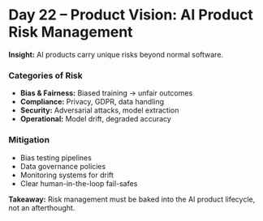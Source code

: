 
# Day 22 – Product Vision: AI Product Risk Management

**Insight:** AI products carry unique risks beyond normal software.

### Categories of Risk
- **Bias & Fairness:** Biased training -> unfair outcomes
- **Compliance:** Privacy, GDPR, data handling
- **Security:** Adversarial attacks, model extraction
- **Operational:** Model drift, degraded accuracy

### Mitigation
- Bias testing pipelines
- Data governance policies
- Monitoring systems for drift
- Clear human-in-the-loop fail-safes

**Takeaway:** Risk management must be baked into the AI product lifecycle, not an afterthought.